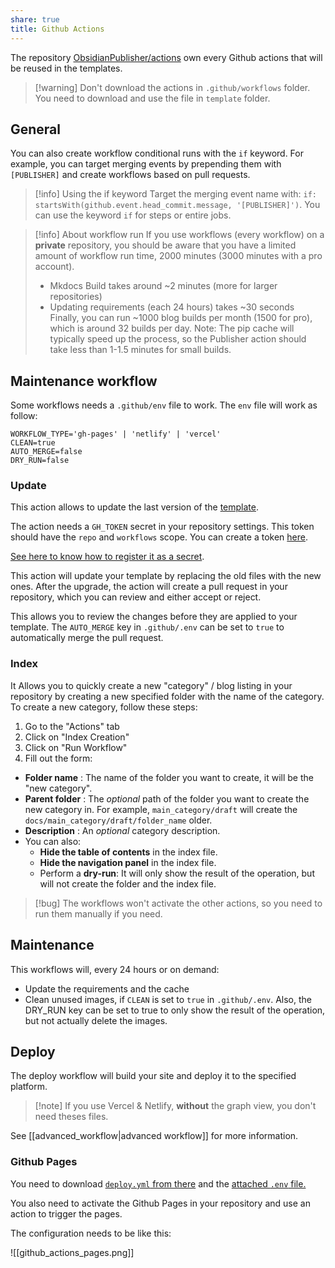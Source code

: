```yaml
---
share: true
title: Github Actions
---
```


The repository [ObsidianPublisher/actions](https://github.com/ObsidianPublisher/actions) own every Github actions that will be reused in the templates. 

> [!warning] Don't download the actions in `.github/workflows` folder.
> You need to download and use the file in `template` folder.

## General 

You can also create workflow conditional runs with the `if` keyword. For example, you can target merging events by prepending them with `[PUBLISHER]` and create workflows based on pull requests.

> [!info] Using the if keyword Target the merging event name with: `if: startsWith(github.event.head_commit.message, '[PUBLISHER]')`. You can use the keyword `if` for steps or entire jobs.

> [!info] About workflow run 
> If you use workflows (every workflow) on a **private** repository, you should be aware that you have a limited amount of workflow run time, 2000 minutes (3000 minutes with a pro account).
>
> - Mkdocs Build takes around ~2 minutes (more for larger repositories)
> - Updating requirements (each 24 hours) takes ~30 seconds 
> Finally, you can run ~1000 blog builds per month (1500 for pro), which is around 32 builds per day. Note: The pip cache will typically speed up the process, so the Publisher action should take less than 1-1.5 minutes for small builds.

## Maintenance workflow

Some workflows needs a `.github/env` file to work. The `env` file will work as follow:
```env
WORKFLOW_TYPE='gh-pages' | 'netlify' | 'vercel'
CLEAN=true
AUTO_MERGE=false
DRY_RUN=false
```

### Update

This action allows to update the last version of the [template](https://github.com/ObsidianPublisher/sync_template). 

The action needs a `GH_TOKEN` secret in your repository settings. This token should have the `repo` and `workflows` scope. You can create a token [here](https://github.com/settings/tokens/new?description=PUBLISHER%20TEMPLATE&scopes=repo,workflow).

[See here to know how to register it as a secret](https://docs.github.com/en/actions/reference/encrypted-secrets#creating-encrypted-secrets-for-a-repository).

This action will update your template by replacing the old files with the new ones. After the upgrade, the action will create a pull request in your repository, which you can review and either accept or reject.

This allows you to review the changes before they are applied to your template.
The `AUTO_MERGE` key in `.github/.env` can be set to `true` to automatically merge the pull request.

### Index

It Allows you to quickly create a new "category" / blog listing in your repository by creating a new specified folder with the name of the category. To create a new category, follow these steps:
 1. Go to the "Actions" tab
 2. Click on "Index Creation"
 3. Click on "Run Workflow"
 4. Fill out the form:

 - **Folder name** : The name of the folder you want to create, it will be the "new category".
 - **Parent folder** : The _optional_ path of the folder you want to create the new category in. For example, `main_category/draft` will create the `docs/main_category/draft/folder_name` older.
 - **Description** : An _optional_ category description.
 - You can also:
     - **Hide the table of contents** in the index file.
     - **Hide the navigation panel** in the index file.
     - Perform a **dry-run**: It will only show the result of the operation, but will not create the folder and the index file.

> [!bug] The workflows won't activate the other actions, so you need to run them manually if you need.

## Maintenance

This workflows will, every 24 hours or on demand:
- Update the requirements and the cache
- Clean unused images, if `CLEAN` is set to `true` in `.github/.env`. Also, the DRY_RUN key can be set to true to only show the result of the operation, but not actually delete the images.

## Deploy

The deploy workflow will build your site and deploy it to the specified platform. 

> [!note] If you use Vercel & Netlify, **without** the graph view, you don't need theses files.

See [[advanced_workflow|advanced workflow]] for more information.

### Github Pages

You need to download [`deploy.yml` from there](https://github.com/ObsidianPublisher/actions/blob/main/template/gh-pages/deploy.yml) and the [attached `.env` file.](https://github.com/ObsidianPublisher/actions/blob/main/template/gh-pages/.env)

You also need to activate the Github Pages in your repository and use an action to trigger the pages. 

The configuration needs to be like this:

![[github_actions_pages.png]]